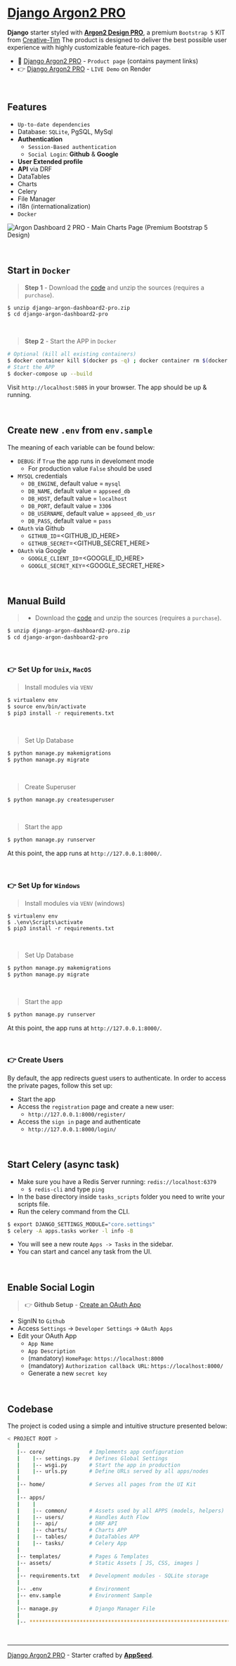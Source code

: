 # [Django Argon2 PRO](https://appseed.us/product/argon-dashboard2-pro/django/)

**Django** starter styled with **[Argon2 Design PRO](https://appseed.us/product/argon-dashboard2-pro/django/)**, a premium `Bootstrap 5` KIT from [Creative-Tim](https://bit.ly/3fKQZaL)
The product is designed to deliver the best possible user experience with highly customizable feature-rich pages. 

- 🛒 [Django Argon2 PRO](https://appseed.us/product/material-dashboard2-pro/django/) - `Product page` (contains payment links)
- 👉 [Django Argon2 PRO](https://django-argon-dash2-pro.onrender.com/) - `LIVE Demo` on Render

<br />

## Features

- `Up-to-date dependencies`
- Database: `SQLite`, PgSQL, MySql
- **Authentication**
  - `Session-Based authentication`
  - `Social Login`: **Github** & **Google**
- **User Extended profile**
- **API** via DRF
- DataTables
- Charts
- Celery
- File Manager
- i18n (internationalization) 
- `Docker`

![Argon Dashboard 2 PRO - Main Charts Page (Premium Bootstrap 5 Design)](https://github.com/user-attachments/assets/e2bca541-ed94-4369-8ab7-361a7f112e69)

<br />

## Start in `Docker`

> **Step 1** - Download the [code](https://appseed.us/product/argon-dashboard2-pro/django/) and unzip the sources (requires a `purchase`). 

```bash
$ unzip django-argon-dashboard2-pro.zip
$ cd django-argon-dashboard2-pro
```

<br />

> **Step 2** - Start the APP in `Docker`

```bash
# Optional (kill all existing containers)
$ docker container kill $(docker ps -q) ; docker container rm $(docker ps -a -q) ; docker network prune -f 
# Start the APP
$ docker-compose up --build 
```

Visit `http://localhost:5085` in your browser. The app should be up & running.

<br />

## Create new `.env` from `env.sample`

The meaning of each variable can be found below: 

- `DEBUG`: if `True` the app runs in develoment mode
  - For production value `False` should be used
- `MYSQL` credentials 
  - `DB_ENGINE`, default value = `mysql`
  - `DB_NAME`, default value = `appseed_db`
  - `DB_HOST`, default value = `localhost`
  - `DB_PORT`, default value = `3306`
  - `DB_USERNAME`, default value = `appseed_db_usr`
  - `DB_PASS`, default value = `pass`
- `OAuth` via Github
  - `GITHUB_ID`=<GITHUB_ID_HERE>
  - `GITHUB_SECRET`=<GITHUB_SECRET_HERE> 
- `OAuth` via Google
  - `GOOGLE_CLIENT_ID`=<GOOGLE_ID_HERE>
  - `GOOGLE_SECRET_KEY`=<GOOGLE_SECRET_HERE> 

<br />

## Manual Build

> - Download the [code](https://appseed.us/product/argon-dashboard2-pro/django/) and unzip the sources (requires a `purchase`). 

```bash
$ unzip django-argon-dashboard2-pro.zip
$ cd django-argon-dashboard2-pro
```

<br />

### 👉 Set Up for `Unix`, `MacOS` 

> Install modules via `VENV`  

```bash
$ virtualenv env
$ source env/bin/activate
$ pip3 install -r requirements.txt
```

<br />

> Set Up Database

```bash
$ python manage.py makemigrations
$ python manage.py migrate
```

<br />

> Create Superuser

```bash
$ python manage.py createsuperuser
```

<br />

> Start the app

```bash
$ python manage.py runserver
```

At this point, the app runs at `http://127.0.0.1:8000/`. 

<br />

### 👉 Set Up for `Windows` 

> Install modules via `VENV` (windows) 

```
$ virtualenv env
$ .\env\Scripts\activate
$ pip3 install -r requirements.txt
```

<br />

> Set Up Database

```bash
$ python manage.py makemigrations
$ python manage.py migrate
```

<br />

> Start the app

```bash
$ python manage.py runserver
```

At this point, the app runs at `http://127.0.0.1:8000/`. 

<br />

### 👉 Create Users

By default, the app redirects guest users to authenticate. In order to access the private pages, follow this set up: 

- Start the app
- Access the `registration` page and create a new user:
  - `http://127.0.0.1:8000/register/`
- Access the `sign in` page and authenticate
  - `http://127.0.0.1:8000/login/`

<br />

## Start Celery (async task)

- Make sure you have a Redis Server running: `redis://localhost:6379`
  - `$ redis-cli` and type `ping` 
- In the base directory inside `tasks_scripts` folder you need to write your scripts file.
- Run the celery command from the CLI.

```bash
$ export DJANGO_SETTINGS_MODULE="core.settings"  
$ celery -A apps.tasks worker -l info -B
```

- You will see a new route `Apps -> Tasks` in the sidebar.
- You can start and cancel any task from the UI.

<br />

## Enable Social Login 

> 👉 **Github Setup** - [Create an OAuth App](https://docs.github.com/en/developers/apps/building-oauth-apps/creating-an-oauth-app)

- SignIN to `Github`
- Access `Settings` -> `Developer Settings` -> `OAuth Apps`
- Edit your OAuth App
  - `App Name`
  - `App Description`
  - (mandatory) `HomePage`: `https://localhost:8000`
  - (mandatory) `Authorization callback URL`: `https://localhost:8000/`
  - Generate a new `secret key`

<br />

## Codebase

The project is coded using a simple and intuitive structure presented below:

```bash
< PROJECT ROOT >
   |
   |-- core/              # Implements app configuration
   |    |-- settings.py   # Defines Global Settings
   |    |-- wsgi.py       # Start the app in production
   |    |-- urls.py       # Define URLs served by all apps/nodes
   |
   |-- home/              # Serves all pages from the UI Kit  
   |
   |-- apps/
   |    |
   |    |-- common/       # Assets used by all APPS (models, helpers)
   |    |-- users/        # Handles Auth Flow
   |    |-- api/          # DRF API
   |    |-- charts/       # Charts APP
   |    |-- tables/       # DataTables APP
   |    |-- tasks/        # Celery App
   |
   |-- templates/         # Pages & Templates   
   |-- assets/            # Static Assets [ JS, CSS, images ]   
   |
   |-- requirements.txt   # Development modules - SQLite storage
   |
   |-- .env               # Environment
   |-- env.sample         # Environment Sample
   |
   |-- manage.py          # Django Manager File
   |
   |-- ************************************************************************
```

<br />

---
[Django Argon2 PRO](https://appseed.us/product/argon-dashboard2-pro/django/) - Starter crafted by **[AppSeed](https://appseed.us/)**.
